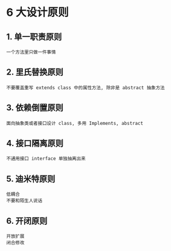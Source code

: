 # 6 大设计原则

## 1. 单一职责原则

    一个方法里只做一件事情

## 2. 里氏替换原则

    不要覆盖重写 extends class 中的属性方法, 除非是 abstract 抽象方法

## 3. 依赖倒置原则

    面向抽象类或者接口设计 class, 多用 Implements, abstract

## 4. 接口隔离原则

    不通用接口 interface 单独抽离出来

## 5. 迪米特原则

    低耦合
    不要和陌生人说话

## 6. 开闭原则

    开放扩展
    闭合修改
